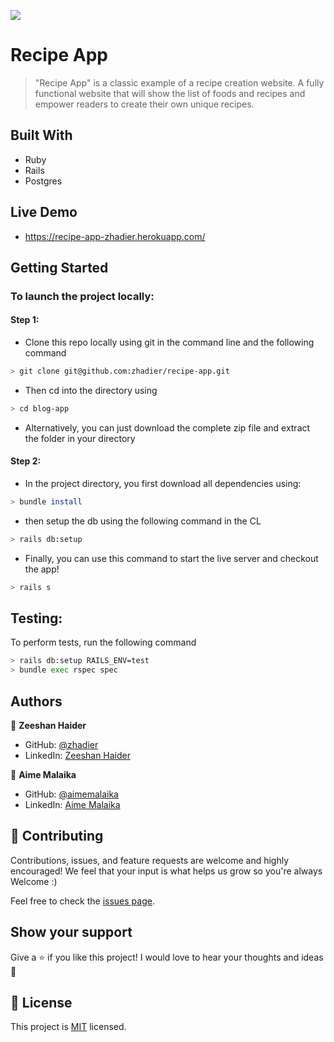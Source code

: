 <!-- @format -->

![](https://img.shields.io/badge/Microverse-blueviolet)

# Recipe App

> "Recipe App" is a classic example of a recipe creation website. A fully functional website that will show the list of foods and recipes and empower readers to create their own unique recipes.

## Built With

- Ruby
- Rails
- Postgres

## Live Demo

- https://recipe-app-zhadier.herokuapp.com/

## Getting Started

### To launch the project locally:

#### Step 1:

- Clone this repo locally using git in the command line and the following command

```bash
> git clone git@github.com:zhadier/recipe-app.git
```

- Then cd into the directory using

```bash
> cd blog-app
```

- Alternatively, you can just download the complete zip file and extract the folder in your directory

#### Step 2:

- In the project directory, you first download all dependencies using:

```bash
> bundle install
```

- then setup the db using the following command in the CL

```bash
> rails db:setup
```

- Finally, you can use this command to start the live server and checkout the app!

```bash
> rails s
```

## Testing:

To perform tests, run the following command

```bash
> rails db:setup RAILS_ENV=test
> bundle exec rspec spec
```

## Authors

👤 **Zeeshan Haider**

- GitHub: [@zhadier](https://github.com/zhadier)
- LinkedIn: [Zeeshan Haider](https://www.linkedin.com/in/zhadier39/)

👤 **Aime Malaika**

- GitHub: [@aimemalaika](https://github.com/aimemalaika)
- LinkedIn: [Aime Malaika](https://www.linkedin.com/in/aimemalaika/)

## 🤝 Contributing

Contributions, issues, and feature requests are welcome and highly encouraged!
We feel that your input is what helps us grow so you're always Welcome :)

Feel free to check the [issues page](../../issues/).

## Show your support

Give a ⭐️ if you like this project!
I would love to hear your thoughts and ideas 🖤

## 📝 License

This project is [MIT](./MIT.md) licensed.
